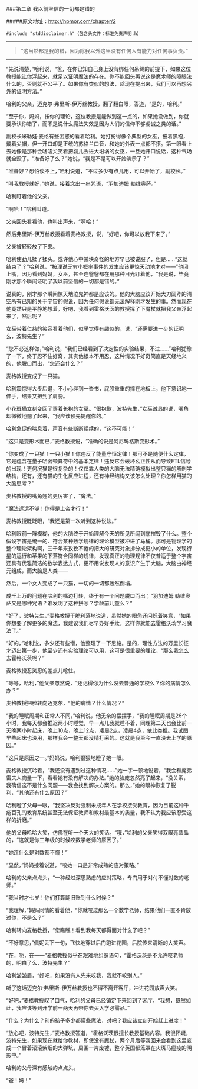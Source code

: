 
###第二章 我以前坚信的一切都是错的

#####原文地址：<http://hpmor.com/chapter/2>

	#include "stddisclaimer.h"（包含头文件：标准免责声明.h）

---
>“这当然都是我的错，因为除我以外这里没有任何人有能力对任何事负责。”

---
“先说清楚，”哈利说，“爸，在你已知自己身上没有绑任何吊绳的前提下，如果这位教授能让你浮起来，就足以证明魔法的存在。你不能回头再说这是魔术师的障眼法什么的，否则就不公平了。如果你有类似的想法，趁现在提出来，我们可以再想另外的证明方法。”

哈利的父亲，迈克尔·弗里斯-伊万丝教授，翻了翻白眼，答道，“是的，哈利。”

“至于你，妈妈，按你的理论，这位教授是能做到这一点的，如果她没做到，你就要承认你错了，而不是说什么魔法失效是因为人们的信仰不够虔诚之类的话。”

副校长米勒娃·麦格有些困惑的看着哈利。她打扮得像个典型的女巫，披着黑袍，戴着尖帽，但一开口却是正统的苏格兰口音，和她的外表一点都不搭。第一眼看上去她像是那种会咯咯尖笑着把婴儿丢进大坩埚的女巫，一旦她开口说话，这种气场就全毁了。“准备好了么？”她说，“我是不是可以开始演示了？”

“准备好？恐怕谈不上，”哈利说道，“不过多少有点儿用，可以开始了，副校长。”

“叫我教授就好，”她说，接着念出一串咒语，“羽加迪姆 勒维奥萨。”

哈利盯着他的父亲。

“啊哈！”哈利叫道。

父亲回头看看他，也叫出声来，“啊哈！”

然后弗里斯-伊万丝教授看着麦格教授，说，“好吧，你可以放我下来了。”

父亲被轻轻放了下来。

哈利使劲儿揉了揉头。或许他心中某块奇怪的地方早已被说服了，但是……“这就结束了？”哈利说，“按理说无穷小概率事件的发生应该更惊天动地才对——”他闭上嘴，因为看到妈妈，女巫，甚至连爸爸都在用那种目光盯着他，“我是说，毕竟刚才那个瞬间证明了我以前坚信的一切都是错的。”

说真的，刚才那个瞬间惊天地泣鬼神都是应该的。他的大脑应该开始大刀阔斧的清空所有已知的关于宇宙的假说，因为任何假说都无法解释刚才发生的事。然而现在他竟然只是平静地想着，好吧，我看到霍格沃茨的教授挥了下魔杖就把我父亲浮起来了，然后呢？

女巫带着仁慈的笑容看着他们，似乎觉得有趣似的，说，“还需要进一步的证明么，波特先生？”

“您不必这样做，”哈利说，“我们已经看到了决定性的实验结果，不过……”哈利犹豫了一下，终于忍不住好奇，其实他根本不用忍，这种情况下好奇简直是天经地义的，他脱口而出，“您还会什么？”

麦格教授变成了一只猫。

哈利震惊得大步后退，不小心绊到一沓书，屁股重重的摔在地板上，他下意识地一伸手，结果又扭到了肩膀。

小花斑猫立刻变回了穿着长袍的女巫。“很抱歉，波特先生，”女巫诚恳的说，嘴角却微微地翘了起来，“我应该预先提醒你的。”

哈利急促的喘息着，声音有些断断续续的，“这不可能！”

“这只是变形术而已，”麦格教授说，“准确的说是阿尼玛格斯变形术。”

“你变成了一只猫！一只小猫！你违反了能量守恒定律！那可不是随便什么定律，它是蕴含在量子哈密顿算符中的基本定律！违反它会破坏幺正性从而导致FTL信号的出现！更何况猫是很复杂的！仅仅靠人类的大脑无法精确模拟出整只猫的解剖学结构，还有，还有猫的生化反应进程，还有神经结构又该怎么处理？你怎样用猫的大脑思考？”

麦格教授的嘴角翘的更厉害了，“魔法。”

“魔法远远不够！你得是上帝才行！”

麦格教授眨眨眼，“我还是第一次听到这种说法。”

哈利眼前一阵模糊，他的大脑终于开始理解今天的所见所闻到底摧毁了什么。整个假设宇宙是统一的、符合某种数学规律的理论模型被冲进了马桶。那可是物理学的整个理论架构啊，三千年来孜孜不倦的把大的研究对象拆分成更小的单位，发现行星的运行和苹果的下落符合同样的规律，发现真正的物理规律不仅普适于整个宇宙还具有优雅简洁的数学表达方式，更不用说发现人的意识产生于大脑，大脑由神经元组成，而大脑是人类——

然后，一个女人变成了一只猫，一切的一切都轰然倒塌。

成千上万的问题在哈利的嘴边打转，终于有一个问题脱口而出；“羽加迪姆 勒维奥萨又是哪种咒语？谁发明了这种拼写？学龄前儿童么？”

“好了，波特先生，”麦格教授干脆利落地说道，虽然她的眼角还闪烁着笑意，“如果你想要了解更多的魔法，我建议我们尽早办好手续，这样你就能去霍格沃茨学习魔法了。”

“好的，”哈利说，多少还有些懵，他整理了一下思路。是的，理性方法的万里长征才迈出第一步，他至少还有实验理论可以用，这可是很重要的理论，“那么我怎么去霍格沃茨呢？”

麦格教授忍笑忍的差点儿呛住。

“等等，哈利，”他父亲忽然说，“还记得你为什么没去普通的学校么？你的病情怎么办？”

麦格教授把脸转向迈克尔，“他的病情？什么情况？”

“我的睡眠周期和正常人不同，”哈利说，他无奈的摆摆手，“我的睡眠周期是26个小时，我每天都会推迟两小时睡觉，早一点儿我就睡不着，同理第二天也会比前一天晚两小时起床，晚上10点，晚上12点，凌晨2点，凌晨4点，依此类推。我试图早些起床也没用，那样我会一整天都没精打采的。这就是我至今一直没去上学的原因。”

“这只是原因之一。”妈妈说，哈利狠狠地瞪了她一眼。

麦格教授沉吟着，“我还没有遇到过这种情况……”她一字一顿地说着，“我会和庞弗雷夫人商量一下，看看她有没有解决的办法。”她的脸庞忽然亮了起来，“没关系，我确信这不是什么问题——我会找到解决方案的。那么，”她的眼神恢复了锐利，“其他还有什么原因？”

哈利瞪了父母一眼，“我坚决反对强制未成年人在学校接受教育，因为目前这种千疮百孔的教育系统甚至无法保证教师和教材最基本的质量，我不认为我应该忍受这样的折磨。”

他的父母哈哈大笑，仿佛在听一个天大的笑话。“哦，”哈利的父亲笑得双眼亮晶晶的，“这就是你三年级的时候咬数学老师的原因了。”

“她连什么是对数都不懂！”

“显然，”妈妈接着说道，“咬她一口是非常成熟的应对策略。”

哈利的父亲点点头，“一种经过深思熟虑的应对策略，专门用于对付不懂对数的老师。”

“我当时才七岁！你们打算翻旧账到什么时候？”

“我理解，”妈妈同情的看着他，“你就咬过那么一个数学老师，结果他们一直不肯放过你，不是么？”

哈利转向麦格教授，“您瞧瞧！看到我每天都得面对什么了吧？”

“不好意思，”佩妮丢下一句，飞快地穿过后门跑进花园，后院传来清晰的大笑声。

“在，呃，在——”麦格教授似乎在艰难地组织语句，“霍格沃茨是不允许咬老师的，明白了么，波特先生？”

哈利皱皱眉，“好吧，如果没有人先来咬我，我就不咬别人。”

听了这话迈克尔·弗里斯-伊万丝教授也不得不离开客厅，冲进花园放声大笑。

“好吧，”麦格教授叹了口气，哈利的父母已经镇定下来回到了客厅，“我想，既然如此，我应该等到开学前一两天再带你去买入学必需品。”

“什么？为什么？别的孩子多少都懂些魔法，对吧？我应该立刻开始赶上进度！”

“放心吧，波特先生，”麦格教授答道，“霍格沃茨很擅长教授基础内容。我很怀疑，波特先生，如果现在就给你教材，即使没有魔杖，两个月后等我回来会看到这里变成一个冒着滚滚紫烟的大弹坑，周围一片废墟，整个英国都笼罩在火斑马瘟疫的阴影中。”

哈利的父母深有感触的点点头。

“爸！妈！”